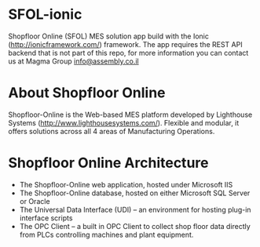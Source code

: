 # SFOL-ionic
Shopfloor Online (SFOL) MES solution app build with the Ionic (http://ionicframework.com/) framework.
The app requires the REST API backend that is not part of this repo, for more information you can contact
us at Magma Group info@assembly.co.il

# About Shopfloor Online
Shopfloor-Online is the Web-based MES platform developed by Lighthouse Systems (http://www.lighthousesystems.com/). 
Flexible and modular, it offers solutions across all 4 areas of Manufacturing Operations.

# Shopfloor Online Architecture
* The Shopfloor-Online web application, hosted under Microsoft IIS
* The Shopfloor-Online database, hosted on either Microsoft SQL Server or Oracle
* The Universal Data Interface (UDI) – an environment for hosting plug-in interface scripts
* The OPC Client – a built in OPC Client to collect shop floor data directly from PLCs controlling machines and plant equipment.

